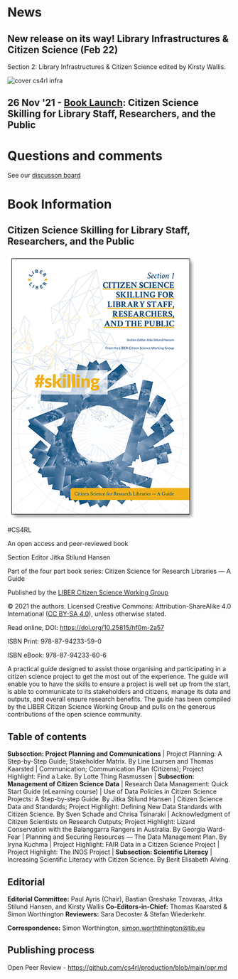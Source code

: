 # News

## New release on its way! Library Infrastructures & Citizen Science (Feb 22) 

Section 2: Library Infrastructures & Citizen Science edited by Kirsty Wallis.

![cover cs4rl infra]( https://raw.github.com/cs4rl/guide/main/covers/infrastructure/infra-Perfect-v2.jpg)

## 26 Nov '21 - [Book Launch](announce-nov21.md): Citizen Science Skilling for Library Staff, Researchers, and the Public

# Questions and comments 

See our [discusson board](https://github.com/cs4rl/guide/discussions)

# Book Information

## Citizen Science Skilling for Library Staff, Researchers, and the Public

![cover cs4rl skilling](media/93dcd6d1769ae63125aa42df55131efb.png)

\#CS4RL

An open access and peer-reviewed book

Section Editor Jitka Stilund Hansen

Part of the four part book series: Citizen Science for Research Libraries — A
Guide

Published by the [LIBER Citizen Science Working Group](https://libereurope.eu/working-group/liber-citizen-science-working-group/)

© 2021 the authors. Licensed Creative Commons: Attribution-ShareAlike 4.0
International ([CC BY-SA 4.0](https://creativecommons.org/licenses/by-sa/4.0/)),
unless otherwise stated.

Read online, DOI: <https://doi.org/10.25815/hf0m-2a57>

ISBN Print: 978-87-94233-59-0

ISBN eBook: 978-87-94233-60-6

A practical guide designed to assist those organising and participating in a
citizen science project to get the most out of the experience. The guide will
enable you to have the skills to ensure a project is well set up from the start,
is able to communicate to its stakeholders and citizens, manage its data and
outputs, and overall ensure research benefits. The guide has been compiled by
the LIBER Citizen Science Working Group and pulls on the generous contributions
of the open science community.

## Table of contents

**Subsection: Project Planning and Communications** \| Project Planning: A
Step-by-Step Guide; Stakeholder Matrix. By Line Laursen and Thomas Kaarsted \|
Communication; Communication Plan (Citizens); Project Highlight: Find a Lake. By
Lotte Thing Rasmussen \| **Subsection: Management of Citizen Science Data** \|
Research Data Management: Quick Start Guide (eLearning course) \| Use of Data
Policies in Citizen Science Projects: A Step-by-step Guide. By Jitka Stilund
Hansen \| Citizen Science Data and Standards; Project Highlight: Defining New
Data Standards with Citizen Science. By Sven Schade and Chrisa Tsinaraki \|
Acknowledgment of Citizen Scientists on Research Outputs; Project Highlight:
Lizard Conservation with the Balanggarra Rangers in Australia. By Georgia
Ward-Fear \| Planning and Securing Resources — The Data Management Plan. By
Iryna Kuchma \| Project Highlight: FAIR Data in a Citizen Science Project \|
Project Highlight: The INOS Project \| **Subsection: Scientific Literacy** \|
Increasing Scientific Literacy with Citizen Science. By Berit Elisabeth Alving.

## Editorial

**Editorial Committee:** Paul Ayris (Chair), Bastian Greshake Tzovaras, Jitka
Stilund Hansen, and Kirsty Wallis **Co-Editors-in-Chief:** Thomas Kaarsted &
Simon Worthington **Reviewers:** Sara Decoster & Stefan Wiederkehr.

**Correspondence:** Simon Worthington, <simon.worththington@tib.eu>

## Publishing process

Open Peer Review - https://github.com/cs4rl/production/blob/main/opr.md


